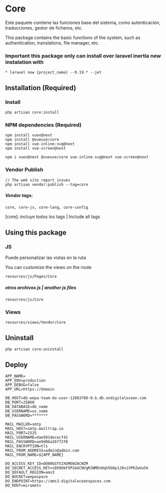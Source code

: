 # Core

Este paquete contiene las funciones base del sistema, como autenticación, traducciones, gestor de ficheros, etc.

This package contains the basic functions of the system, such as authentication, translations, file manager, etc.


### Important this package only can install over laravel inertia new instalation with

```* laravel new {project_name} --9.19.* --jet```

## Installation (Required)

### Install
```
php artisan core:install
```

### NPM dependencies (Required)

```
npm install vuex@next
npm install @vueuse/core
npm install vue-inline-svg@next
npm install vue-screen@next

npm i vuex@next @vueuse/core vue-inline-svg@next vue-screen@next
```

### Vendor Publish
```
// The web site report issues 
php artisan vendor:publish --tag=core
```

##### Vendor tags:

`core, core-js, core-lang, core-config`

[core]: incluye todos los tags | Include all tags

## Using this package

### JS

Puede personalizar las vistas en la ruta

You can customize the views on the route

`resources/js/Pages/Core`

##### otros archivos js | another js files

`resources/js/Core`

### Views

`resources/views/Vendor/Core`

## Uninstall
```
php artisan core:uninstall
```

## Deploy
```
APP_NAME=
APP_ENV=production
APP_DEBUG=false
APP_URL=https://domain

DB_HOST=db-wepa-team-do-user-12603780-0.b.db.ondigitalocean.com
DB_PORT=25060
DB_DATABASE=db_name
DB_USERNAME=us_name
DB_PASSWORD=*******

MAIL_MAILER=smtp
MAIL_HOST=smtp.mailtrap.io
MAIL_PORT=2525
MAIL_USERNAME=dae5014ececf41
MAIL_PASSWORD=ae9d06a26f72f0
MAIL_ENCRYPTION=tls
MAIL_FROM_ADDRESS=admin@admin.com
MAIL_FROM_NAME=${APP_NAME}

DO_ACCESS_KEY_ID=DO00GGTV2XUMEW2ACWZM
DO_SECRET_ACCESS_KEY=sEK9UkF5P2eGCNVgMJWMDn0qh5b0p1J8x1VPKZwUuSk
DO_DEFAULT_REGION=ams3
DO_BUCKET=wepaspace
DO_ENDPOINT=https://ams3.digitaloceanspaces.com
DO_ROOT=mirametv

```
